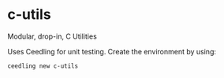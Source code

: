 # c-utils
Modular, drop-in, C Utilities

Uses Ceedling for unit testing.
Create the environment by using:

    ceedling new c-utils


